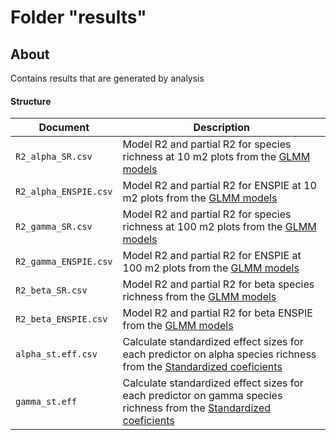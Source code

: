 # Folder "results"

## About

Contains results that are generated by analysis 

#### Structure

| Document                               | Description                            |
| -------------------------------------- |----------------------------------------- |
| `R2_alpha_SR.csv` | Model R2 and partial R2 for species richness at 10 m2 plots from the [GLMM models](analysis/02_GLMM_alpha_10_div.R)  |
| `R2_alpha_ENSPIE.csv` | Model R2 and partial R2 for ENSPIE at 10 m2 plots from the [GLMM models](analysis/02_GLMM_alpha_10_div.R) |
| `R2_gamma_SR.csv` | Model R2 and partial R2 for species richness at 100 m2 plots from the [GLMM models](analysis/03_GLMM_gamma_100_div.R)  |
| `R2_gamma_ENSPIE.csv` | Model R2 and partial R2 for ENSPIE at 100 m2 plots from the [GLMM models](analysis/03_GLMM_gamma_100_div.R) |
| `R2_beta_SR.csv` | Model R2 and partial R2 for beta species richness from the [GLMM models](analysis/04_GLMM_beta_div.R)  |
| `R2_beta_ENSPIE.csv` | Model R2 and partial R2 for beta ENSPIE from the [GLMM models](analysis/04_GLMM_beta_div.R) |
| `alpha_st.eff.csv` | Calculate standardized effect sizes for each predictor on alpha species richness from the [Standardized coeficients](analysis/05.1_Stand_Effect_size_alpha.R) |
| `gamma_st.eff` | Calculate standardized effect sizes for each predictor on gamma species richness from the [Standardized coeficients](analysis/05.2_Stand_Effect_size_gamma.R) |

